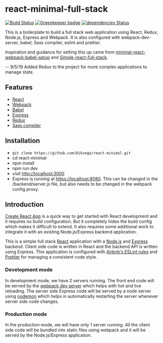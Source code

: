 # react-minimal-full-stack

[![Build Status](https://travis-ci.org/Dikvega/react-minimal.svg?branch=master)](https://travis-ci.org/Dikvega/react-minimal)
[![Greenkeeper badge](https://badges.greenkeeper.io/Dikvega/react-minimal.svg)](https://greenkeeper.io/)
[![dependencies Status](https://david-dm.org/dikvega/react-minimal/status.svg)](https://david-dm.org/dikvega/react-minimal)

This is a boilerplate to build a full stack web application using React, Redux, Node.js, Express and Webpack. It is also configured with webpack-dev-server, babel, Sass compiler, eslint and prettier.

Inspiration and guidance for setting this up came from [minimal-react-webpack-babel-setup](https://github.com/rwieruch/minimal-react-webpack-babel-setup) and [Simple-react-full-stack](https://github.com/crsandeep/simple-react-full-stack).

-- 9/5/19  Added Redux to the project for more complex applications to manage state.

## Features

* [React](https://reactjs.org/)
* [Webpack](https://webpack.js.org/)
* [Babel](https://babeljs.io/)
* [Express](https://expressjs.com/)
* [Redux](https://redux.js.org/)
* [Sass compiler](https://github.com/webpack-contrib/sass-loader)

## Installation

* `git clone https://github.com/Dikvega/react-minimal.git`
* cd react-minimal
* npm install
* npm run dev
* visit [http://localhost:3000](http://localhost:3000)
* Express is running at [https://localhost:8080](http://localhost:8080).  This can be changed in the /backend/server.js file, but also needs to be changed in the webpack config proxy.

## Introduction

[Create React App](https://github.com/facebook/create-react-app) is a quick way to get started with React development and it requires no build configuration. But it completely hides the build config which makes it difficult to extend. It also requires some additional work to integrate it with an existing Node.js/Express backend application.

This is a simple full stack [React](https://reactjs.org/) application with a [Node.js](https://nodejs.org/en/) and [Express](https://expressjs.com/) backend. Client side code is written in React and the backend API is written using Express. This application is configured with [Airbnb's ESLint rules](https://github.com/airbnb/javascript) and [Prettier](https://prettier.io/) for managing a consistent code style.

### Development mode

In development mode, we have 2 servers running. The front end code will be served by the [webpack dev server](https://webpack.js.org/configuration/dev-server/) which helps with hot and live reloading. The server side Express code will be served by a node server using [nodemon](https://nodemon.io/) which helps in automatically restarting the server whenever server side code changes.

### Production mode

In the production mode, we will have only 1 server running. All the client side code will be bundled into static files using webpack and it will be served by the Node.js/Express application.
